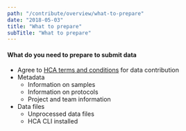 ```yaml
---
path: "/contribute/overview/what-to-prepare"
date: "2018-05-03"
title: "What to prepare"
subTitle: "What to prepare"
---
```


#### What do you need to prepare to submit data

* Agree to [HCA terms and conditions]() for data contribution
* Metadata
    * Information on samples
    * Information on protocols
    * Project and team information
* Data files
    * Unprocessed data files
    * HCA CLI installed

